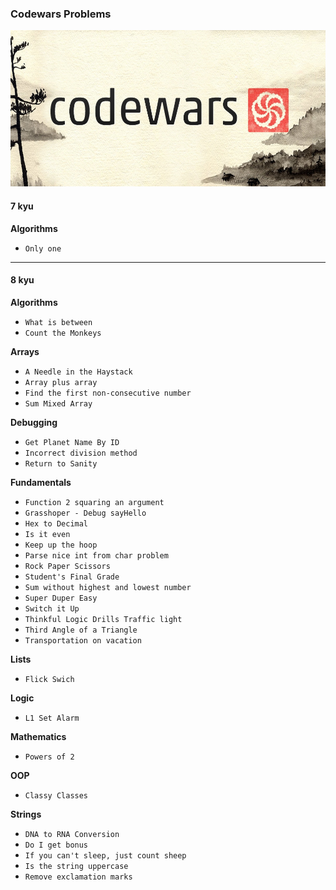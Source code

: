 ### Codewars Problems

<img src='img/logo.jpeg' style="height:250px">

#### 7 kyu
**Algorithms**  
- `Only one`

___

#### 8 kyu  
**Algorithms**  
- `What is between`  
- `Count the Monkeys`  

**Arrays**
- `A Needle in the Haystack`  
- `Array plus array`
- `Find the first non-consecutive number`  
- `Sum Mixed Array`  

**Debugging**  
- `Get Planet Name By ID`  
- `Incorrect division method`
- `Return to Sanity`

**Fundamentals**  
- `Function 2 squaring an argument`   
- `Grasshoper - Debug sayHello`  
- `Hex to Decimal`  
- `Is it even`  
- `Keep up the hoop`  
- `Parse nice int from char problem`  
- `Rock Paper Scissors`  
- `Student's Final Grade`  
- `Sum without highest and lowest number`  
- `Super Duper Easy`  
- `Switch it Up`  
- `Thinkful Logic Drills Traffic light`  
- `Third Angle of a Triangle`  
- `Transportation on vacation`  

**Lists**  
- `Flick Swich`  

**Logic**
- `L1 Set Alarm`  

**Mathematics**  
- `Powers of 2`

**OOP**  
- `Classy Classes`

**Strings**  
- `DNA to RNA Conversion`  
- `Do I get bonus`  
- `If you can't sleep, just count sheep`  
- `Is the string uppercase`  
- `Remove exclamation marks`  
